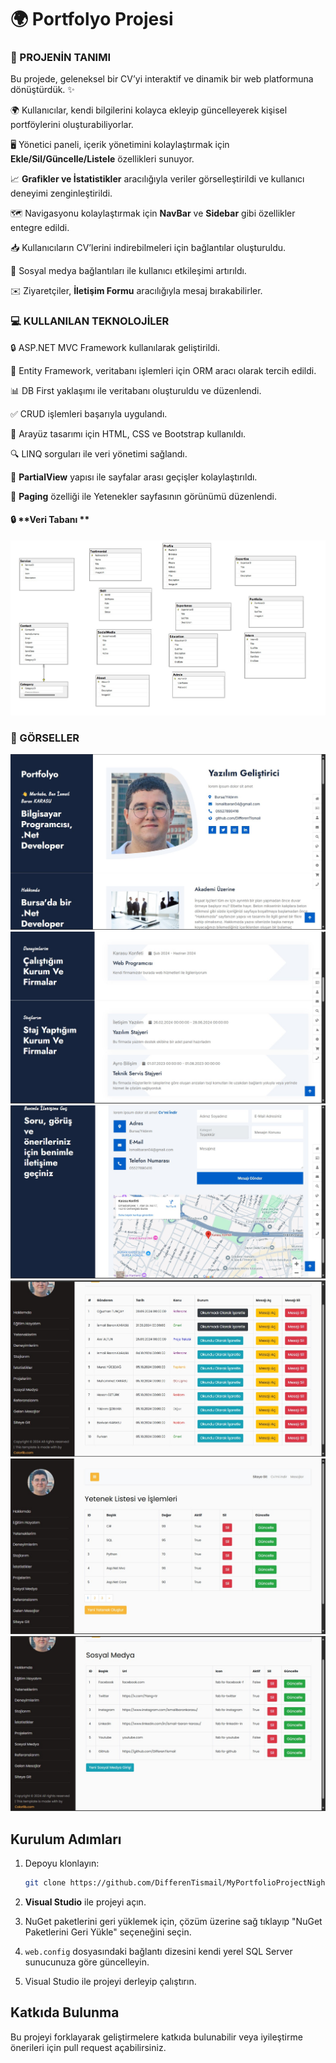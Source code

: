 # 🌍 Portfolyo Projesi

### 🔎 PROJENİN TANIMI
Bu projede, geleneksel bir CV’yi interaktif ve dinamik bir web platformuna dönüştürdük. :sparkles: 

🌍 Kullanıcılar, kendi bilgilerini kolayca ekleyip güncelleyerek kişisel portföylerini oluşturabiliyorlar.

🖥️ Yönetici paneli, içerik yönetimini kolaylaştırmak için **Ekle/Sil/Güncelle/Listele** özellikleri sunuyor.

📈 **Grafikler ve İstatistikler** aracılığıyla veriler görselleştirildi ve kullanıcı deneyimi zenginleştirildi.

🗺️ Navigasyonu kolaylaştırmak için **NavBar** ve **Sidebar** gibi özellikler entegre edildi.

📥 Kullanıcıların CV’lerini indirebilmeleri için bağlantılar oluşturuldu.

🔗 Sosyal medya bağlantıları ile kullanıcı etkileşimi artırıldı.

✉️ Ziyaretçiler, **İletişim Formu** aracılığıyla mesaj bırakabilirler.

### 💻 KULLANILAN TEKNOLOJİLER
🔒 ASP.NET MVC Framework kullanılarak geliştirildi.

🔄 Entity Framework, veritabanı işlemleri için ORM aracı olarak tercih edildi.

📊 DB First yaklaşımı ile veritabanı oluşturuldu ve düzenlendi.

✅ CRUD işlemleri başarıyla uygulandı.

🎨 Arayüz tasarımı için HTML, CSS ve Bootstrap kullanıldı.

🔍 LINQ sorguları ile veri yönetimi sağlandı.

🔄 **PartialView** yapısı ile sayfalar arası geçişler kolaylaştırıldı.

📄 **Paging** özelliği ile Yetenekler sayfasının görünümü düzenlendi.

#### 🔒 **Veri Tabanı **
![Project](Photos/veriTabani2.jpg)

### 🎨 GÖRSELLER

![Project 1](Photos/Portfolio.jpg)
![Project 2](Photos/experience.jpg)
![Project 3](Photos/contact.jpg)
![Project 4](Photos/Inbox.jpg)
![Project 5](Photos/Skill.jpg)
![Project 6](Photos/socialMediaa.jpg)

## Kurulum Adımları

1. Depoyu klonlayın:
   ```bash
   git clone https://github.com/DifferenTismail/MyPortfolioProjectNight.git
   ```

2. **Visual Studio** ile projeyi açın.

3. NuGet paketlerini geri yüklemek için, çözüm üzerine sağ tıklayıp "NuGet Paketlerini Geri Yükle" seçeneğini seçin.

4. `web.config` dosyasındaki bağlantı dizesini kendi yerel SQL Server sunucunuza göre güncelleyin.

5. Visual Studio ile projeyi derleyip çalıştırın.

## Katkıda Bulunma

Bu projeyi forklayarak geliştirmelere katkıda bulunabilir veya iyileştirme önerileri için pull request açabilirsiniz.
